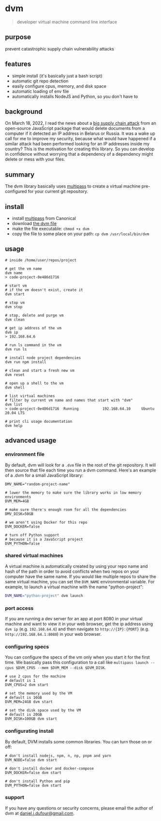 # dvm
> developer virtual machine command line interface

## purpose
prevent catastrophic supply chain vulnerability attacks

## features
- simple install (it's basically just a bash script)
- automatic git repo detection
- easily configure cpus, memory, and disk space
- automatic loading of env file
- automatically installs NodeJS and Python, so you don't have to

## background
On March 18, 2022, I read the news about a [big supply chain attack](https://arstechnica.com/information-technology/2022/03/sabotage-code-added-to-popular-npm-package-wiped-files-in-russia-and-belarus/) from an open-source JavaScript package that would delete documents from a computer if it detected an IP address in Belarus or Russia.  It was a wake up call for me to improve my security, because what would have happened if a similar attack had been performed looking for an IP addresses inside my country?  This is the motivation for creating this library.  So you can develop in confidence without worrying that a dependency of a dependency might delete or mess with your files.

## summary
The dvm library basically uses [multipass](https://multipass.run/) to create a virtual machine pre-configured for your current git repository.

## install
- install [multipass](https://multipass.run/) from Canonical
- download [the dvm file](https://github.com/DanielJDufour/dvm/blob/main/dvm)
- make the file executable: `chmod +x dvm`
- copy the file to some place on your path: `cp dvm /usr/local/bin/dvm` 

## usage
```
# inside /home/user/repos/project

# get the vm name
dvm name
> code-project-0e486d1716

# start vm
# if the vm doesn't exist, create it
dvm start

# stop vm
dvm stop

# stop, delete and purge vm
dvm clean

# get ip address of the vm
dvm ip
> 192.168.64.6

# run ls command in the vm
dvm run ls

# install node project dependencies
dvm run npm install

# clean and start a fresh new vm
dvm reset

# open up a shell to the vm
dvm shell

# list virtual machines
# filter by current vm name and names that start with "dvm"
dvm list
> code-project-0e486d1716  Running           192.168.64.10     Ubuntu 20.04 LTS

# print cli usage documentation
dvm help
```

## advanced usage
### environment file
By default, dvm will look for a `.dvm` file in the root of the git repository.  It will then source that file each time you run a dvm command.
Here's an example of a .dvm for a small JavaScript library:
```
DMV_NAME="random-project-name"

# lower the memory to make sure the library works in low memory environments
DVM_MEM=4GB

# make sure there's enough room for all the dependencies
DMV_DISK=50GB

# we aren't using Docker for this repo
DVM_DOCKER=false

# turn off Python support
# because it is a JavaScript project
DVM_PYTHON=false
```

### shared virtual machines
A virtual machine is automatically created by using your repo name and hash of the path in order to avoid conflicts when two repos on your computer have the same name.  If you would like multiple repos to share the same virtual machine, you can set the `DVM_NAME` environmental variable.  For example, to launch a virtual machine with the name "python-project":
```bash
DVM_NAME="python-project" dvm launch
```
### port access
If you are running a dev server for an app at port 8080 in your virtual machine and want to view it in your web browser, get the ip address using ```dvm ip``` (e.g. `192.168.64.6`) and then navigate to `http://{IP}:{PORT}` (e.g. `http://192.168.64.1:8080`) in your web browser.
### configuring specs
You can configure the specs of the vm only when you start it for the first time.  We basically pass this configuration to 
a call like `multipass launch --cpus $DVM_CPUS --mem $DVM_MEM --disk $DVM_DISK`.
```
# use 2 cpus for the machine
# default is 1
DVM_CPUS=2 dvm start

# set the memory used by the VM
# default is 16GB
DVM_MEM=24GB dvm start

# set the disk space used by the VM
# default is 20GB
DVM_DISK=100GB dvm start
```
### configurating install
By default, DVM installs some common libraries.  You can turn those on or off:
```
# don't install nodejs, npm, n, np, pnpm and yarn
DVM_NODE=false dvm start

# don't install docker and docker-compose
DVM_DOCKER=false dvm start

# don't install Python and pip
DVM_PYTHON=false dvm start
```

### support
If you have any questions or security concerns, please email the author of dvm at daniel.j.dufour@gmail.com.
